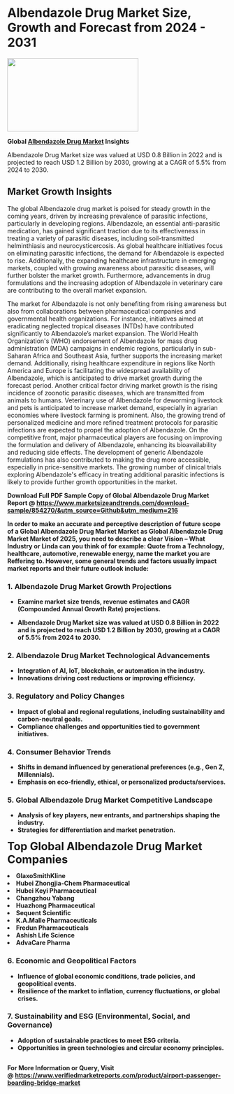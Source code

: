 <H1>Albendazole Drug Market Size, Growth and Forecast from 2024 - 2031</H1><img class="aligncenter size-medium wp-image-584254" src="https://thirdeyenews.in/wp-content/uploads/2024/09/Global-Market-Research-300x168.jpeg" alt="" width="300" height="168" /><p><strong>Global&nbsp;<a href="https://www.marketsizeandtrends.com/download-sample/854270/&amp;utm_source=Github&utm_medium=216">Albendazole Drug Market</a> Insights</strong></p><p>Albendazole Drug Market size was valued at USD 0.8 Billion in 2022 and is projected to reach USD 1.2 Billion by 2030, growing at a CAGR of 5.5% from 2024 to 2030.</p><p><h2>Market Growth Insights</h2> <p>The global Albendazole drug market is poised for steady growth in the coming years, driven by increasing prevalence of parasitic infections, particularly in developing regions. Albendazole, an essential anti-parasitic medication, has gained significant traction due to its effectiveness in treating a variety of parasitic diseases, including soil-transmitted helminthiasis and neurocysticercosis. As global healthcare initiatives focus on eliminating parasitic infections, the demand for Albendazole is expected to rise. Additionally, the expanding healthcare infrastructure in emerging markets, coupled with growing awareness about parasitic diseases, will further bolster the market growth. Furthermore, advancements in drug formulations and the increasing adoption of Albendazole in veterinary care are contributing to the overall market expansion.</p> <p><strong></strong></p> <p>The market for Albendazole is not only benefiting from rising awareness but also from collaborations between pharmaceutical companies and governmental health organizations. For instance, initiatives aimed at eradicating neglected tropical diseases (NTDs) have contributed significantly to Albendazole’s market expansion. The World Health Organization's (WHO) endorsement of Albendazole for mass drug administration (MDA) campaigns in endemic regions, particularly in sub-Saharan Africa and Southeast Asia, further supports the increasing market demand. Additionally, rising healthcare expenditure in regions like North America and Europe is facilitating the widespread availability of Albendazole, which is anticipated to drive market growth during the forecast period. Another critical factor driving market growth is the rising incidence of zoonotic parasitic diseases, which are transmitted from animals to humans. Veterinary use of Albendazole for deworming livestock and pets is anticipated to increase market demand, especially in agrarian economies where livestock farming is prominent. Also, the growing trend of personalized medicine and more refined treatment protocols for parasitic infections are expected to propel the adoption of Albendazole. On the competitive front, major pharmaceutical players are focusing on improving the formulation and delivery of Albendazole, enhancing its bioavailability and reducing side effects. The development of generic Albendazole formulations has also contributed to making the drug more accessible, especially in price-sensitive markets. The growing number of clinical trials exploring Albendazole's efficacy in treating additional parasitic infections is likely to provide further growth opportunities in the market. <p><strong></p><p><span class=""><strong>Download Full PDF Sample Copy of Global Albendazole Drug Market Report</strong> @ <a href="https://www.marketsizeandtrends.com/download-sample/854270/&amp;utm_source=Github&utm_medium=216" target="_blank">https://www.marketsizeandtrends.com/download-sample/854270/&amp;utm_source=Github&utm_medium=216</a></span></p><p>In order to make an accurate and perceptive description of future scope of a Global&nbsp;Albendazole Drug Market Market as Global&nbsp;Albendazole Drug Market Market of 2025, you need to describe a clear Vision &ndash; What Industry or Linda can you think of for example: Quote from a Technology, healthcare, automotive, renewable energy, name the market you are Reffering to. However, some general trends and factors usually impact market reports and their future outlook include:</p><h3>1.&nbsp;<strong>Albendazole Drug Market Growth Projections</strong></h3><ul><li>Examine market size trends, revenue estimates and CAGR (Compounded Annual Growth Rate) projections.</li><li><p>Albendazole Drug Market size was valued at USD 0.8 Billion in 2022 and is projected to reach USD 1.2 Billion by 2030, growing at a CAGR of 5.5% from 2024 to 2030.</p></li></ul><h3>2.&nbsp;<strong>Albendazole Drug Market Technological Advancements</strong></h3><ul><li>Integration of AI, IoT, blockchain, or automation in the industry.</li><li>Innovations driving cost reductions or improving efficiency.</li></ul><h3>3.&nbsp;<strong>Regulatory and Policy Changes</strong></h3><ul><li>Impact of global and regional regulations, including sustainability and carbon-neutral goals.</li><li>Compliance challenges and opportunities tied to government initiatives.</li></ul><h3>4.&nbsp;<strong>Consumer Behavior Trends</strong></h3><ul><li>Shifts in demand influenced by generational preferences (e.g., Gen Z, Millennials).</li><li>Emphasis on eco-friendly, ethical, or personalized products/services.</li></ul><h3>5.&nbsp;<strong>Global Albendazole Drug Market Competitive Landscape</strong></h3><ul><li>Analysis of key players, new entrants, and partnerships shaping the industry.</li><li>Strategies for differentiation and market penetration.</li></ul><p data-pm-slice="1 1 []"><span style="color: inherit; font-family: inherit; font-size: 25px;">Top Global Albendazole Drug Market Companies</span></p><div class="" data-test-id=""><p><li>GlaxoSmithKline</li><li> Hubei Zhongjia-Chem Pharmaceutical</li><li> Hubei Keyi Pharmaceutical</li><li> Changzhou Yabang</li><li> Huazhong Pharmaceutical</li><li> Sequent Scientific</li><li> K.A.Malle Pharmaceuticals</li><li> Fredun Pharmaceuticals</li><li> Ashish Life Science</li><li> AdvaCare Pharma</li></p></div><h3>6.&nbsp;<strong>Economic and Geopolitical Factors</strong></h3><ul><li>Influence of global economic conditions, trade policies, and geopolitical events.</li><li>Resilience of the market to inflation, currency fluctuations, or global crises.</li></ul><h3>7.&nbsp;<strong>Sustainability and ESG (Environmental, Social, and Governance)</strong></h3><ul><li>Adoption of sustainable practices to meet ESG criteria.</li><li>Opportunities in green technologies and circular economy principles.</li></ul><h2><strong style="font-size: 14px;">For More Information or Query, Visit @&nbsp;</strong><a style="background-color: #ffffff; font-size: 14px;" href="https://www.marketsizeandtrends.com/report/albendazole-drug-market/" target="_blank">https://www.verifiedmarketreports.com/product/airport-passenger-boarding-bridge-market</a></h2>
